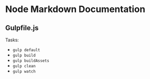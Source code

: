 # Node Markdown Documentation

## Gulpfile.js

Tasks:

- `gulp default`
- `gulp build`
- `gulp buildAssets`
- `gulp clean`
- `gulp watch`
